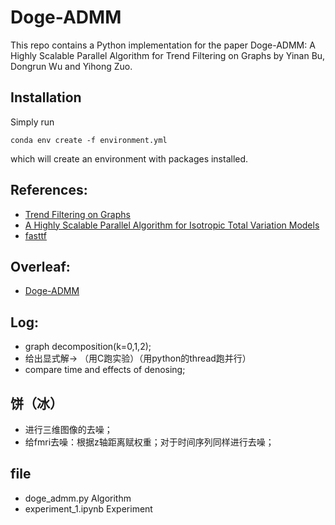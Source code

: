 # Doge-ADMM

This repo contains a Python implementation for the paper Doge-ADMM: A Highly Scalable Parallel Algorithm for Trend Filtering on Graphs by Yinan Bu, Dongrun Wu and Yihong Zuo.


## Installation
Simply run

```conda env create -f environment.yml```

which will create an environment with packages installed.


## References:
- [Trend Filtering on Graphs](https://arxiv.org/pdf/1410.7690)
- [A Highly Scalable Parallel Algorithm for Isotropic Total Variation Models](https://proceedings.mlr.press/v32/wangb14.pdf)
- [fasttf](https://www.stat.cmu.edu/~ryantibs/papers/fasttf.pdf)

## Overleaf:
- [Doge-ADMM](https://www.overleaf.com/1426874579gcqzzrxcxgdx#d47b7c)

## Log:
- graph decomposition(k=0,1,2);
- 给出显式解-> （用C跑实验）（用python的thread跑并行）
- compare time and effects of denosing;

## 饼（冰）
- 进行三维图像的去噪；
- 给fmri去噪：根据z轴距离赋权重；对于时间序列同样进行去噪；

## file
- doge_admm.py Algorithm
- experiment_1.ipynb Experiment
